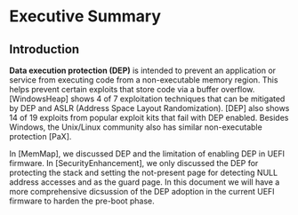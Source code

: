 # Executive Summary
## Introduction
**Data execution protection (DEP)** is intended to prevent an application or service from executing code from a non-executable memory region. This helps prevent certain exploits that store code via a buffer overflow. [WindowsHeap] shows 4 of 7 exploitation techniques that can be mitigated by DEP and ASLR (Address Space Layout Randomization). [DEP] also shows 14 of 19 exploits from popular exploit kits that fail with DEP enabled. Besides Windows, the Unix/Linux community also has similar non-executable protection [PaX].

In [MemMap], we discussed DEP and the limitation of enabling DEP in UEFI firmware. In [SecurityEnhancement], we only discussed the DEP for protecting the stack and setting the not-present page for detecting NULL address accesses and as the guard page. In this document we will have a more comprehensive dicsussion of the DEP adoption in the current UEFI firmware to harden the pre-boot phase.

